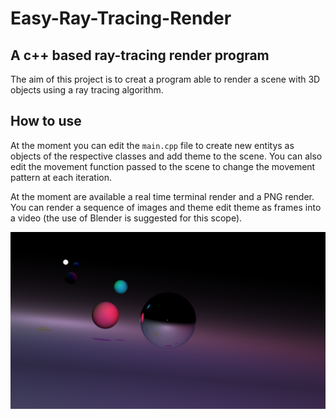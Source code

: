 # Easy-Ray-Tracing-Render

## A c++ based ray-tracing render program

The aim of this project is to creat a program able to render a scene with 3D objects using a ray tracing algorithm.

## How to use

At the moment you can edit the `main.cpp` file to create new entitys as objects of the respective classes and add theme to the scene. You can also edit the movement function passed to the scene to change the movement pattern at each iteration.

At the moment are available a real time terminal render and a PNG render. You can render a sequence of images and theme edit theme as frames into a video (the use of Blender is suggested for this scope).

![Image](Images/image4.000000.png)
